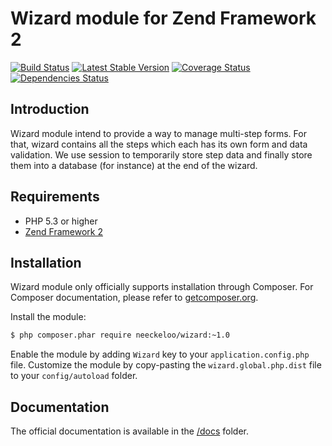 Wizard module for Zend Framework 2
==================================

[![Build Status](https://secure.travis-ci.org/neeckeloo/Wizard.png?branch=master)](http://travis-ci.org/neeckeloo/Wizard)
[![Latest Stable Version](https://poser.pugx.org/neeckeloo/Wizard/v/stable.png)](https://packagist.org/packages/neeckeloo/Wizard)
[![Coverage Status](https://coveralls.io/repos/neeckeloo/Wizard/badge.png?branch=master)](https://coveralls.io/r/neeckeloo/Wizard)
[![Dependencies Status](https://d2xishtp1ojlk0.cloudfront.net/d/8723804)](http://depending.in/neeckeloo/Wizard)

Introduction
------------

Wizard module intend to provide a way to manage multi-step forms. For that, wizard contains all the steps which each has its own form and data validation. We use session to temporarily store step data and finally store them into a database (for instance) at the end of the wizard.

Requirements
------------

* PHP 5.3 or higher
* [Zend Framework 2](https://github.com/zendframework/zf2)

Installation
------------

Wizard module only officially supports installation through Composer. For Composer documentation, please refer to
[getcomposer.org](http://getcomposer.org/).

Install the module:

```sh
$ php composer.phar require neeckeloo/wizard:~1.0
```

Enable the module by adding `Wizard` key to your `application.config.php` file. Customize the module by copy-pasting
the `wizard.global.php.dist` file to your `config/autoload` folder.

## Documentation

The official documentation is available in the [/docs](/docs) folder.
